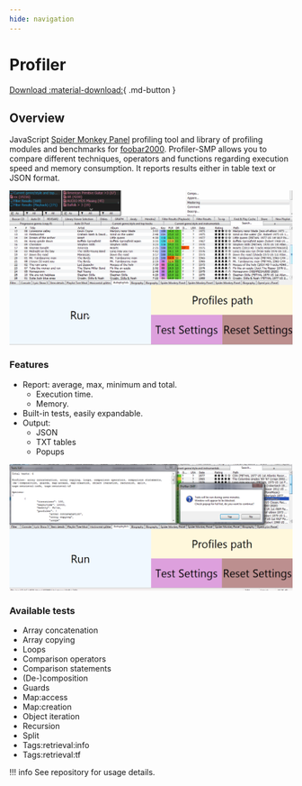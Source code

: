 ```yaml
---
hide: navigation
---
```


# Profiler

[Download :material-download:](https://github.com/regorxxx/Profiler-SMP){ .md-button }

## Overview

JavaScript [Spider Monkey Panel](https://theqwertiest.github.io/foo_spider_monkey_panel)
 profiling tool and library of profiling modules and benchmarks for [foobar2000](https://www.foobar2000.org).
 Profiler-SMP allows you to compare different techniques, operators and functions regarding
 execution speed and memory consumption. It reports results either in table text or JSON format.
 
![Profiler 1](../images/pf_2.gif)

### Features
- Report: average, max, minimum and total.
	- Execution time.
	- Memory.
- Built-in tests, easily expandable.
- Output:
	- JSON
	- TXT tables
	- Popups

![Profiler 2](../images/pf_1.png)
  
###  Available tests
- Array concatenation
- Array copying
- Loops
- Comparison operators
- Comparison statements
- (De-)composition
- Guards
- Map:access
- Map:creation
- Object iteration
- Recursion
- Split
- Tags:retrieval:info
- Tags:retrieval:tf

!!! info
	See repository for usage details.